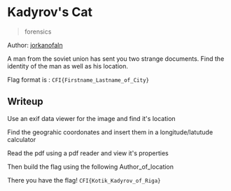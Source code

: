 # Kadyrov's Cat

> forensics

Author: [jorkanofaln](https://github.com/jorkanofaln)

A man from the soviet union has sent you two strange documents. Find the identity
of the man as well as his location.

Flag format is : `CFI{Firstname_Lastname_of_City}`


## Writeup

Use an exif data viewer for the image and find it's location

Find the geograhic coordonates and insert them in a longitude/latutude calculator

Read the pdf using a pdf reader and view it's properties

Then build the flag using the following Author_of_location

There you have the flag! `CFI{Kotik_Kadyrov_of_Riga}`

